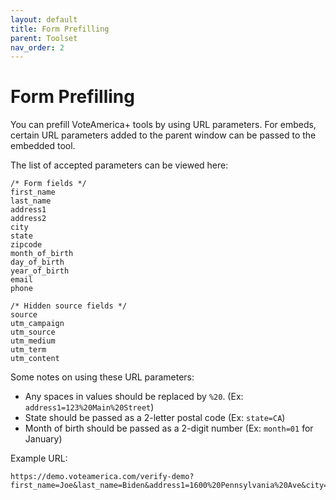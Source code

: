 ```yaml
---
layout: default
title: Form Prefilling
parent: Toolset
nav_order: 2
---
```


# Form Prefilling

You can prefill VoteAmerica+ tools by using URL parameters. For embeds, certain URL parameters added to the parent window can be passed to the embedded tool.

The list of accepted parameters can be viewed here:

```
/* Form fields */
first_name
last_name
address1
address2
city
state
zipcode
month_of_birth
day_of_birth
year_of_birth
email
phone

/* Hidden source fields */
source
utm_campaign
utm_source
utm_medium
utm_term
utm_content
```

Some notes on using these URL parameters: 
* Any spaces in values should be replaced by `%20`. (Ex: `address1=123%20Main%20Street`)
* State should be passed as a 2-letter postal code (Ex: `state=CA`)
* Month of birth should be passed as a 2-digit number (Ex: `month=01` for January)

Example URL:
```
https://demo.voteamerica.com/verify-demo?first_name=Joe&last_name=Biden&address1=1600%20Pennsylvania%20Ave&city=Washington&state=DC&zipcode=20230&month_of_birth=11&day_of_birth=20&year_of_birth=1942&email=joe@whitehouse.gov
```
